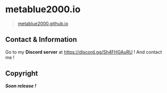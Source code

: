 # metablue2000.io
> [metablue2000.github.io](https://metablue2000.github.io)

## Contact & Information
Go to my **Discord server** at https://discord.gg/Sh4FHGAuRU !
And contact me !

## Copyright
***Soon release !***
